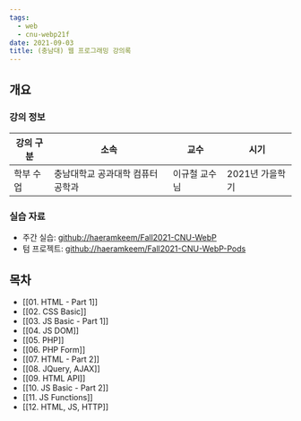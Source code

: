 ```yaml
---
tags:
  - web
  - cnu-webp21f
date: 2021-09-03
title: (충남대) 웹 프로그래밍 강의록
---
```

## 개요

### 강의 정보

| 강의 구분 | 소속 | 교수 | 시기 |
| --- | --- | --- | --- |
| 학부 수업 | 충남대학교 공과대학 컴퓨터공학과 | 이규철 교수님 | 2021년 가을학기 |

### 실습 자료

- 주간 실습: [github://haeramkeem/Fall2021-CNU-WebP](https://github.com/haeramkeem/Fall2021-CNU-WebP)
- 텀 프로젝트: [github://haeramkeem/Fall2021-CNU-WebP-Pods](https://github.com/haeramkeem/Fall2021-CNU-WebP-Pods)

## 목차

- [[01. HTML - Part 1]]
- [[02. CSS Basic]]
- [[03. JS Basic - Part 1]]
- [[04. JS DOM]]
- [[05. PHP]]
- [[06. PHP Form]]
- [[07. HTML - Part 2]]
- [[08. JQuery, AJAX]]
- [[09. HTML API]]
- [[10. JS Basic - Part 2]]
- [[11. JS Functions]]
- [[12. HTML, JS, HTTP]]